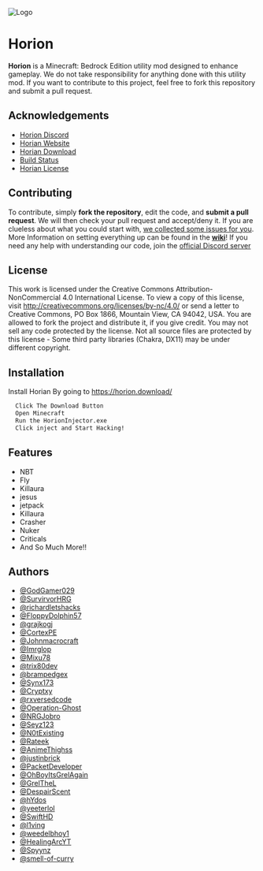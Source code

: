 ![Logo](https://raw.githubusercontent.com/horionclient/Horion/master/.github/horion-banner.png)

    
# Horion

**Horion** is a Minecraft: Bedrock Edition utility mod designed to enhance gameplay. We do not take responsibility for anything done with this utility mod.
If you want to contribute to this project, feel free to fork this repository and submit a pull request.

## Acknowledgements

 - [Horion Discord](https://horion.download/discord)
 - [Horian Website](https://horion.download/)
 - [Horian Download](https://horion.download/injector)
 - [Build Status](https://dev.azure.com/horionclient/Horion/_build/latest?definitionId=2&branchName=master)
 - [Horian License](https://creativecommons.org/licenses/by-nc/4.0/)

  
## Contributing

To contribute, simply **fork the repository**, edit the code, and **submit a pull request**.
We will then check your pull request and accept/deny it.
If you are clueless about what you could start with, [we collected some issues for you](https://github.com/horionclient/Horion/contribute).
More Information on setting everything up can be found in the **[wiki](https://github.com/horionclient/Horion/wiki "wiki")**!
If you need any help with understanding our code, join the [official Discord server](https://horion.download/discord)

  
## License

This work is licensed under the Creative Commons Attribution-NonCommercial 4.0 International License. To view a copy of this license, visit http://creativecommons.org/licenses/by-nc/4.0/ or send a letter to Creative Commons, PO Box 1866, Mountain View, CA 94042, USA.
You are allowed to fork the project and distribute it, if you give credit. You may not sell any code protected by the license.
Not all source files are protected by this license - Some third party libraries (Chakra, DX11) may be under different copyright.

  
## Installation

Install Horian By going to https://horion.download/

```bash
  Click The Download Button
  Open Minecraft
  Run the HorionInjector.exe
  Click inject and Start Hacking!
```
    
## Features

- NBT
- Fly
- Killaura
- jesus
- jetpack
- Killaura
- Crasher
- Nuker
- Criticals
- And So Much More!!

  
## Authors

- [@GodGamer029](https://github.com/GodGamer029)
- [@SurvirvorHRG](https://github.com/SurvirvorHRG)
- [@richardletshacks](https://github.com/richardletshacks)
- [@FloppyDolphin57](https://github.com/FloppyDolphin57)
- [@grajkogj](https://github.com/grajkogj)
- [@CortexPE](https://github.com/CortexPE)
- [@Johnmacrocraft](https://github.com/Intoprelised)
- [@Imrglop](https://github.com/Imrglop)
- [@Mixu78](https://github.com/Mixu78)
- [@trix80dev](https://github.com/trix80dev)
- [@brampedgex](https://github.com/brampedgex)
- [@Synx173](https://github.com/Synx173)
- [@Cryptxy](https://github.com/Cryptxy)
- [@rxversedcode](https://github.com/rxversedcode)
- [@Operation-Ghost](https://github.com/Operation-Ghost)
- [@NRGJobro](https://github.com/NRGJobro)
- [@Seyz123](https://github.com/Seyz123)
- [@N0tExisting](https://github.com/N0tExisting)
- [@Rateek](https://github.com/Rateek)
- [@AnimeThighss](https://github.com/AnimeThighss)
- [@justinbrick](https://github.com/justinbrick)
- [@PacketDeveloper](https://github.com/PacketDeveloper)
- [@OhBoyItsGrelAgain](https://github.com/OhBoyItsGrelAgain)
- [@GrelTheL](https://github.com/GrelTheL)
- [@DespairScent](https://github.com/DespairScent)
- [@hYdos](https://github.com/hYdos)
- [@yeeterlol](https://github.com/yeeterlol)
- [@SwiftHD](https://github.com/SwiftHD)
- [@l1ving](https://github.com/l1ving)
- [@weedelbhoy1](https://github.com/weedelbhoy1)
- [@HealingArcYT](https://github.com/HealingArcYT)
- [@Spyynz](https://github.com/Spyynz)
- [@smell-of-curry](https://github.com/smell-of-curry)

